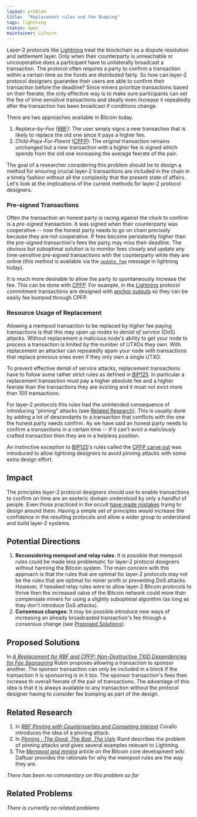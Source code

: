 ```yaml
---
layout: problem
title:  "Replacement rules and Fee Bumping"
tags: lightning
status: open
maintainer: LLFourn
---
```


Layer-2 protocols like [Lightning] treat the blockchain as a dispute resolution and settlement layer.
Only when their counterparty is unreachable or uncooperative does a participant have to unilaterally broadcast a transaction.
The protocol often requires a party to confirm a transaction within a certain time so the funds are distributed fairly.
So how can layer-2 protocol designers guarantee their users are able to confirm their transaction before the deadline?
Since miners prioritize transactions based on their feerate, the only effective way is to make sure participants can set the fee of time sensitive transactions and ideally even increase it repeatedly after the transaction has been broadcast if conditions change.

There are two approaches available in Bitcoin today.

1. *Replace-by-Fee* ([RBF]): The user simply signs a new transaction that is likely to replace the old one since it pays a higher fee.
2. *Child-Pays-For-Parent* ([CPFP]): The original transaction remains unchanged but a new transaction with a higher fee is signed which spends from the old one increasing the average feerate of the pair.

The goal of a researcher considering this problem should be to design a method for ensuring crucial layer-2 transactions are included in the chain in a timely fashion without all the complexity that the present state of affairs.
Let's look at the implications of the current methods for layer-2 protocol designers.

### Pre-signed Transactions

Often the transaction an honest party is racing against the clock to confirm is a *pre-signed* transaction.
It was signed when their counterparty was cooperative -- now the honest party needs to go on chain precisely because they are not cooperative.
If fees become persistently higher than the pre-signed transaction's fees the party may miss their deadline.
The obvious but suboptimal solution is to monitor fees closely and update any time-sensitive pre-signed transactions with the counterparty while they are online (this method is available via the [`update_fee`] message in lightning today).

It is much more desirable to allow the party to spontaneously increase the fee.
This can be done with [CPFP].
For example, in the [Lightning] protocol commitment transactions are designed with [anchor outputs] so they can be easily fee bumped through CPFP.

### Resource Usage of Replacement

Allowing a mempool transaction to be replaced by higher fee paying transactions is that this may open up nodes to *denial of service* (DoS) attacks.
Without replacement a malicious node's ability to get your node to process a transaction is limited by the number of UTXOs they own.
With replacement an attacker can repeatedly spam your node with transactions that replace previous ones even if they only own a single UTXO.

To prevent effective denial of service attacks, replacement transactions have to follow some rather strict rules as defined in [BIP125].
In particular a replacement transaction must pay a higher absolute fee and a higher feerate than the transactions they are evicting and it must not evict more than 100 transactions.

For layer-2 protocols this rules had the unintended consequence of introducing  "pinning" attacks (see [Related Research](#related-research)).
This is usually done by adding a lot of descendants to a transaction that conflicts with the one the honest party needs confirm.
As we have said an honest party needs to confirm a transactions in a certain time -- if it can't evict a maliciously crafted transaction then they are in a helpless position.

An instinctive exception to [BIP125]'s rules called the [CPFP carve out] was introduced to allow lightning designers to avoid pinning attacks with some extra design effort.

## Impact

The principles layer-2 protocol designers should use to enable transactions to confirm on time are an esoteric domain understood by only a handful of people.
Even those practiced in the occult [have made mistakes](https://lists.linuxfoundation.org/pipermail/lightning-dev/2020-September/002796.html) trying to design around them.
Having a simple set of principles would increase the confidence in the resulting protocols and allow a wider group to understand and build layer-2 systems.

## Potential Directions

1. **Reconsidering mempool and relay rules**: It is possible that mempool rules could be made less problematic for layer-2 protocol designers without harming the Bitcoin system.
   The main concern with this approach is that the rules that are optimal for layer-2 protocols may not be the rules that are optimal for miner profit or preventing DoS attacks.
   However, if tweaked relay rules were to allow layer-2 Bitcoin protocols to thrive then the increased value of the Bitcoin network could more than compensate miners for using a slightly suboptimal algorithm (as long as they don't introduce DoS attacks).
2. **Consensus changes**: It may be possible introduce new ways of increasing an already broadcasted transaction's fee through a consensus change (see [Proposed Solutions](#proposed-solutions)).

## Proposed Solutions

In *[A Replacement for RBF and CPFP: Non-Destructive TXID Dependencies for Fee Sponsoring]* Rubin proposes allowing a transaction to sponsor another.
The sponsor transaction can only be included in a block if the transaction it is sponsoring is in it too.
The sponsor transaction's fees then increase th overall feerate of the pair of transactions.
The advantage of this idea is that it is always available to any transaction without the protocol designer having to consider fee bumping as part of the design.

## Related Research

1. In *[RBF Pinning with Counterparties and Competing Interest]* Corallo introduces the idea of a pinning attack.
2. In *[Pinning : The Good, The Bad, The Ugly]* Riard describes the problem of pinning attacks and gives several examples relevant to Lightning.
3. The *[Mempool and mining]* article on the Bitcoin core development wiki Daftuar provides the rationale for why the mempool rules are the way they are.

<!-- This is where you can post relevant informal and opinionated comments from various sources on the problem. -->
<!-- Also you or anyone else can add conjecture to this section (after review). -->
<!-- In general, this is not a comments section (use the issue for that). -->

*There has been no commentary on this problem so far*


## Related Problems

*There is currently no related problems*

[BIP125]: https://github.com/bitcoin/bips/blob/master/bip-0125.mediawiki
[`update_fee`]: https://github.com/lightningnetwork/lightning-rfc/blob/master/02-peer-protocol.md#updating-fees-update_fee
[Pinning : The Good, The Bad, The Ugly]: https://lists.linuxfoundation.org/pipermail/lightning-dev/2020-June/002758.html
[RBF Pinning with Counterparties and Competing Interest]: https://lists.linuxfoundation.org/pipermail/bitcoin-dev/2020-April/017757.html
[A Replacement for RBF and CPFP: Non-Destructive TXID Dependencies for Fee Sponsoring]: https://lists.linuxfoundation.org/pipermail/bitcoin-dev/2020-September/018168.html
[Mempool and Mining]: https://github.com/bitcoin-core/bitcoin-devwiki/wiki/Mempool-and-mining
[CPFP carve out]: https://bitcoinops.org/en/topics/cpfp-carve-out/
[Lightning]: https://en.wikipedia.org/wiki/Lightning_Network
[RBF]: https://bitcoinops.org/en/topics/replace-by-fee/
[CPFP]: https://bitcoinops.org/en/topics/cpfp/
[anchor outputs]: https://bitcoinops.org/en/topics/anchor-outputs/
